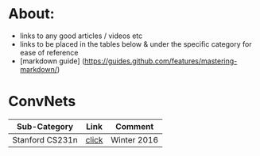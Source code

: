 # About:
 - links to any good articles / videos etc
 - links to be placed in the tables below & under the specific category for ease of reference
 - [markdown guide] (https://guides.github.com/features/mastering-markdown/)
 
# ConvNets
Sub-Category | Link  | Comment
--- | --- |---
Stanford CS231n|[click](https://www.youtube.com/playlist?list=PLkt2uSq6rBVctENoVBg1TpCC7OQi31AlC)|Winter 2016
